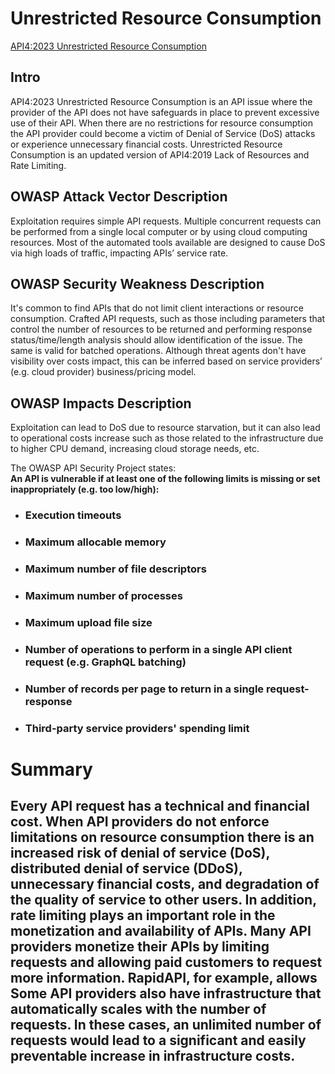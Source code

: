 # Unrestricted Resource Consumption
[API4:2023 Unrestricted Resource Consumption](https://university.apisec.ai/products/owasp-api-security-top-10-and-beyond/categories/2152492155)
## Intro
API4:2023 Unrestricted Resource Consumption is an API issue where the provider of the API does not have safeguards in place to prevent excessive use of their API. When there are no restrictions for resource consumption the API provider could become a victim of Denial of Service (DoS) attacks or experience unnecessary financial costs. Unrestricted Resource Consumption is an updated version of API4:2019 Lack of Resources and Rate Limiting.

## OWASP Attack Vector Description
Exploitation requires simple API requests. Multiple concurrent requests can be performed from a single local computer or by using cloud computing resources. Most of the automated tools available are designed to cause DoS via high loads of traffic, impacting APIs’ service rate.

## OWASP Security Weakness Description
It's common to find APIs that do not limit client interactions or resource consumption. Crafted API requests, such as those including parameters that control the number of resources to be returned and performing response status/time/length analysis should allow identification of the issue. The same is valid for batched operations. Although threat agents don't have visibility over costs impact, this can be inferred based on service providers’ (e.g. cloud provider) business/pricing model.

## OWASP Impacts Description
Exploitation can lead to DoS due to resource starvation, but it can also lead to operational costs increase such as those related to the infrastructure due to higher CPU demand, increasing cloud storage needs, etc.

The OWASP API Security Project states:</br>
**An API is vulnerable if at least one of the following limits is missing or set inappropriately (e.g. too low/high):**
* ### Execution timeouts
* ### Maximum allocable memory
* ### Maximum number of file descriptors
* ### Maximum number of processes
* ### Maximum upload file size
* ### Number of operations to perform in a single API client request (e.g. GraphQL batching)
* ### Number of records per page to return in a single request-response
* ### Third-party service providers' spending limit

# Summary
## Every API request has a technical and financial cost. When API providers do not enforce limitations on resource consumption there is an increased risk of denial of service (DoS), distributed denial of service (DDoS), unnecessary financial costs, and degradation of the quality of service to other users. In addition, rate limiting plays an important role in the monetization and availability of APIs. Many API providers monetize their APIs by limiting requests and allowing paid customers to request more information. RapidAPI, for example, allows Some API providers also have infrastructure that automatically scales with the number of requests. In these cases, an unlimited number of requests would lead to a significant and easily preventable increase in infrastructure costs.

 
